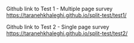 Github link to Test 1 - Multiple page survey
https://taranehkhaleghi.github.io/split-test/test1/

Github link to Test 2 - Single page survey
https://taranehkhaleghi.github.io/split-test/test2/
